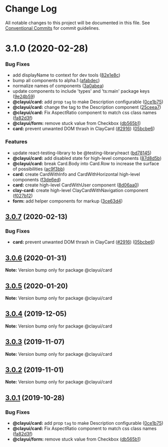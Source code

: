 # Change Log

All notable changes to this project will be documented in this file.
See [Conventional Commits](https://conventionalcommits.org) for commit guidelines.

# 3.1.0 (2020-02-28)

### Bug Fixes

-   add displayName to context for dev tools ([82e1e8c](https://github.com/liferay/clay/tree/master/packages/clay-card/commit/82e1e8c))
-   bump all components to alpha.1 ([afabdec](https://github.com/liferay/clay/tree/master/packages/clay-card/commit/afabdec))
-   normalize names of components ([3a0abea](https://github.com/liferay/clay/tree/master/packages/clay-card/commit/3a0abea))
-   update components to include 'types' and 'ts:main' package keys ([9e24b59](https://github.com/liferay/clay/tree/master/packages/clay-card/commit/9e24b59))
-   **@clayui/card:** add prop `tag` to make Description configurable ([0ce1b75](https://github.com/liferay/clay/tree/master/packages/clay-card/commit/0ce1b75))
-   **@clayui/card:** change the tag to the Description component ([25ceea7](https://github.com/liferay/clay/tree/master/packages/clay-card/commit/25ceea7))
-   **@clayui/card:** Fix AspectRatio component to match css class names ([fa82d3f](https://github.com/liferay/clay/tree/master/packages/clay-card/commit/fa82d3f))
-   **@clayui/form:** remove stuck value from Checkbox ([db565b1](https://github.com/liferay/clay/tree/master/packages/clay-card/commit/db565b1))
-   **card:** prevent unwanted DOM thrash in ClayCard ([#2916](https://github.com/liferay/clay/tree/master/packages/clay-card/issues/2916)) ([05bcbe6](https://github.com/liferay/clay/tree/master/packages/clay-card/commit/05bcbe6))

### Features

-   update react-testing-library to be @testing-library/react ([bd78145](https://github.com/liferay/clay/tree/master/packages/clay-card/commit/bd78145))
-   **@clayui/card:** add disabled state for high-level components ([87d8d5b](https://github.com/liferay/clay/tree/master/packages/clay-card/commit/87d8d5b))
-   **@clayui/card:** break Card.Body into Card.Row to increase the surface of possibilities ([ac9f3bb](https://github.com/liferay/clay/tree/master/packages/clay-card/commit/ac9f3bb))
-   **card:** create CardWithInfo and CardWithHorizontal high-level components ([f3de6ed](https://github.com/liferay/clay/tree/master/packages/clay-card/commit/f3de6ed))
-   **card:** create high-level CardWithUser component ([8d06aa0](https://github.com/liferay/clay/tree/master/packages/clay-card/commit/8d06aa0))
-   **clay-card:** create high-level ClayCardWithNavigation component ([f027b12](https://github.com/liferay/clay/tree/master/packages/clay-card/commit/f027b12))
-   **form:** add helper components for markup ([3ce63d4](https://github.com/liferay/clay/tree/master/packages/clay-card/commit/3ce63d4))

## [3.0.7](https://github.com/liferay/clay/tree/master/packages/clay-card/compare/@clayui/card@3.0.6...@clayui/card@3.0.7) (2020-02-13)

### Bug Fixes

-   **card:** prevent unwanted DOM thrash in ClayCard ([#2916](https://github.com/liferay/clay/tree/master/packages/clay-card/issues/2916)) ([05bcbe6](https://github.com/liferay/clay/tree/master/packages/clay-card/commit/05bcbe6))

## [3.0.6](https://github.com/liferay/clay/tree/master/packages/clay-card/compare/@clayui/card@3.0.3...@clayui/card@3.0.6) (2020-01-31)

**Note:** Version bump only for package @clayui/card

## [3.0.5](https://github.com/liferay/clay/tree/master/packages/clay-card/compare/@clayui/card@3.0.3...@clayui/card@3.0.5) (2020-01-20)

**Note:** Version bump only for package @clayui/card

## [3.0.4](https://github.com/liferay/clay/tree/master/packages/clay-card/compare/@clayui/card@3.0.3...@clayui/card@3.0.4) (2019-12-05)

**Note:** Version bump only for package @clayui/card

## [3.0.3](https://github.com/liferay/clay/tree/master/packages/clay-card/compare/@clayui/card@3.0.2...@clayui/card@3.0.3) (2019-11-07)

**Note:** Version bump only for package @clayui/card

## [3.0.2](https://github.com/liferay/clay/tree/master/packages/clay-card/compare/@clayui/card@3.0.1...@clayui/card@3.0.2) (2019-11-01)

**Note:** Version bump only for package @clayui/card

## [3.0.1](https://github.com/liferay/clay/tree/master/packages/clay-card/compare/@clayui/card@3.0.0...@clayui/card@3.0.1) (2019-10-28)

### Bug Fixes

-   **@clayui/card:** add prop `tag` to make Description configurable ([0ce1b75](https://github.com/liferay/clay/tree/master/packages/clay-card/commit/0ce1b75))
-   **@clayui/card:** Fix AspectRatio component to match css class names ([fa82d3f](https://github.com/liferay/clay/tree/master/packages/clay-card/commit/fa82d3f))
-   **@clayui/form:** remove stuck value from Checkbox ([db565b1](https://github.com/liferay/clay/tree/master/packages/clay-card/commit/db565b1))
